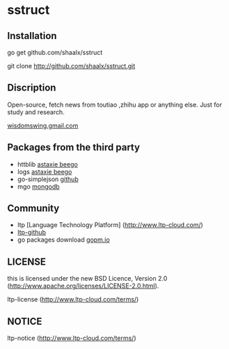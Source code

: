 sstruct
=======


## Installation


go get github.com/shaalx/sstruct

git clone http://github.com/shaalx/sstruct.git


## Discription

Open-source, fetch news from toutiao ,zhihu app or anything else. Just for study and research.

[wisdomswing.gmail.com](wisdomswing.gmail.com)

## Packages from the third party

* httblib [astaxie beego](http://beego.me/)
* logs [astaxie beego](http://beego.me/)
* go-simplejson [github](https://github.com/)
* mgo [mongodb](http://www.mongodb.org/)

## Community

* ltp [Language Technology Platform] (http://www.ltp-cloud.com/)
* [ltp-github](https://github.com/HIT-SCIR/ltp)
* go packages download [gopm.io](http://gopm.io)

## LICENSE

this is licensed under the new BSD Licence, Version 2.0
(http://www.apache.org/licenses/LICENSE-2.0.html).

ltp-license (http://www.ltp-cloud.com/terms/)

## NOTICE
ltp-notice (http://www.ltp-cloud.com/terms/)
